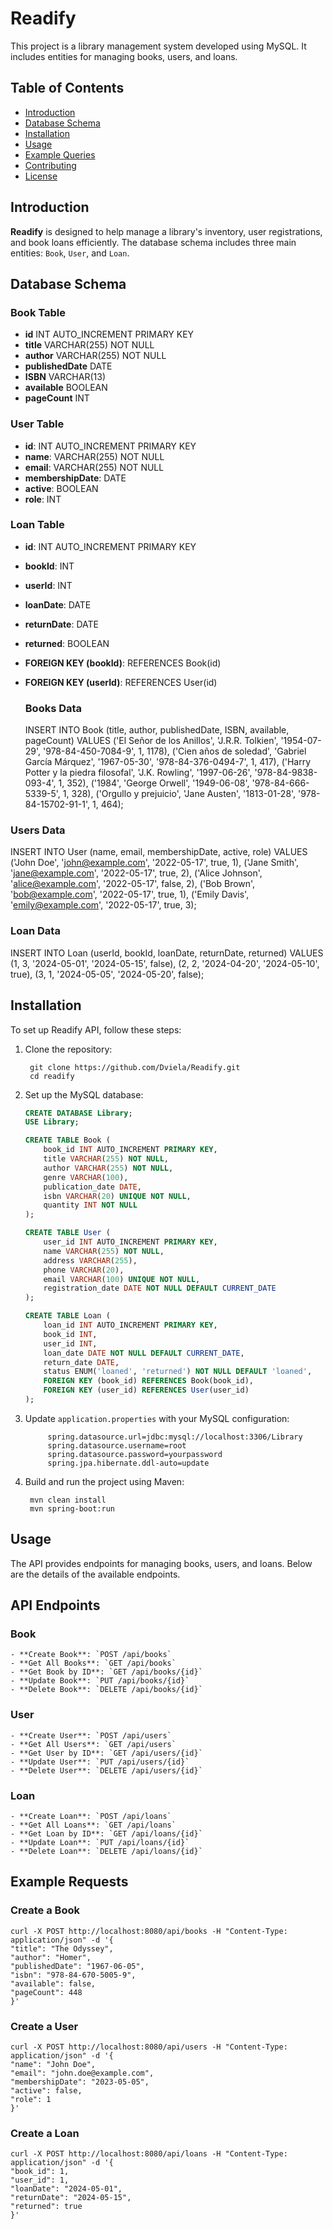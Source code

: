 # Readify

This project is a library management system developed using MySQL. It includes entities for managing books, users, and loans.

## Table of Contents

- [Introduction](#introduction)
- [Database Schema](#database-schema)
- [Installation](#installation)
- [Usage](#usage)
- [Example Queries](#example-queries)
- [Contributing](#contributing)
- [License](#license)

## Introduction

**Readify** is designed to help manage a library's inventory, user registrations, and book loans efficiently. The database schema includes three main entities: `Book`, `User`, and `Loan`.

## Database Schema

### Book Table

- **id** INT AUTO_INCREMENT PRIMARY KEY
- **title** VARCHAR(255) NOT NULL
- **author** VARCHAR(255) NOT NULL
- **publishedDate** DATE
- **ISBN** VARCHAR(13)
- **available** BOOLEAN
- **pageCount** INT 

### User Table

- **id**: INT AUTO_INCREMENT PRIMARY KEY
- **name**: VARCHAR(255) NOT NULL
- **email**: VARCHAR(255) NOT NULL
- **membershipDate**: DATE
- **active**: BOOLEAN
- **role**: INT

### Loan Table

- **id**: INT AUTO_INCREMENT PRIMARY KEY
- **bookId**: INT
- **userId**: INT
- **loanDate**: DATE
- **returnDate**: DATE
- **returned**: BOOLEAN
- **FOREIGN KEY (bookId)**: REFERENCES Book(id)
- **FOREIGN KEY (userId)**: REFERENCES User(id)

  ### Books Data
    INSERT INTO Book (title, author, publishedDate, ISBN, available, pageCount) VALUES 
    ('El Señor de los Anillos', 'J.R.R. Tolkien', '1954-07-29', '978-84-450-7084-9', 1, 1178),
    ('Cien años de soledad', 'Gabriel García Márquez', '1967-05-30', '978-84-376-0494-7', 1, 417),
    ('Harry Potter y la piedra filosofal', 'J.K. Rowling', '1997-06-26', '978-84-9838-093-4', 1, 352),
    ('1984', 'George Orwell', '1949-06-08', '978-84-666-5339-5', 1, 328),
    ('Orgullo y prejuicio', 'Jane Austen', '1813-01-28', '978-84-15702-91-1', 1, 464);

### Users Data
INSERT INTO User (name, email, membershipDate, active, role) VALUES 
    ('John Doe', 'john@example.com', '2022-05-17', true, 1),
    ('Jane Smith', 'jane@example.com', '2022-05-17', true, 2),
    ('Alice Johnson', 'alice@example.com', '2022-05-17', false, 2),
    ('Bob Brown', 'bob@example.com', '2022-05-17', true, 1),
    ('Emily Davis', 'emily@example.com', '2022-05-17', true, 3);

### Loan Data
INSERT INTO Loan (userId, bookId, loanDate, returnDate, returned) VALUES
    (1, 3, '2024-05-01', '2024-05-15', false),
    (2, 2, '2024-04-20', '2024-05-10', true),
    (3, 1, '2024-05-05', '2024-05-20', false);

## Installation

To set up Readify API, follow these steps:

1. Clone the repository:
    
        git clone https://github.com/Dviela/Readify.git
        cd readify
    

3. Set up the MySQL database:
    ```sql
    CREATE DATABASE Library;
    USE Library;

    CREATE TABLE Book (
        book_id INT AUTO_INCREMENT PRIMARY KEY,
        title VARCHAR(255) NOT NULL,
        author VARCHAR(255) NOT NULL,
        genre VARCHAR(100),
        publication_date DATE,
        isbn VARCHAR(20) UNIQUE NOT NULL,
        quantity INT NOT NULL
    );

    CREATE TABLE User (
        user_id INT AUTO_INCREMENT PRIMARY KEY,
        name VARCHAR(255) NOT NULL,
        address VARCHAR(255),
        phone VARCHAR(20),
        email VARCHAR(100) UNIQUE NOT NULL,
        registration_date DATE NOT NULL DEFAULT CURRENT_DATE
    );

    CREATE TABLE Loan (
        loan_id INT AUTO_INCREMENT PRIMARY KEY,
        book_id INT,
        user_id INT,
        loan_date DATE NOT NULL DEFAULT CURRENT_DATE,
        return_date DATE,
        status ENUM('loaned', 'returned') NOT NULL DEFAULT 'loaned',
        FOREIGN KEY (book_id) REFERENCES Book(book_id),
        FOREIGN KEY (user_id) REFERENCES User(user_id)
    );
    ```


4. Update `application.properties` with your MySQL configuration:
   
            
            spring.datasource.url=jdbc:mysql://localhost:3306/Library
            spring.datasource.username=root
            spring.datasource.password=yourpassword
            spring.jpa.hibernate.ddl-auto=update
            

5. Build and run the project using Maven:
    
        mvn clean install
        mvn spring-boot:run
    

## Usage

The API provides endpoints for managing books, users, and loans. Below are the details of the available endpoints.

## API Endpoints

### Book
    
    - **Create Book**: `POST /api/books`
    - **Get All Books**: `GET /api/books`
    - **Get Book by ID**: `GET /api/books/{id}`
    - **Update Book**: `PUT /api/books/{id}`
    - **Delete Book**: `DELETE /api/books/{id}`
    
### User
    
    - **Create User**: `POST /api/users`
    - **Get All Users**: `GET /api/users`
    - **Get User by ID**: `GET /api/users/{id}`
    - **Update User**: `PUT /api/users/{id}`
    - **Delete User**: `DELETE /api/users/{id}`
    
### Loan
    
    - **Create Loan**: `POST /api/loans`
    - **Get All Loans**: `GET /api/loans`
    - **Get Loan by ID**: `GET /api/loans/{id}`
    - **Update Loan**: `PUT /api/loans/{id}`
    - **Delete Loan**: `DELETE /api/loans/{id}`
    
## Example Requests

### Create a Book

    
    curl -X POST http://localhost:8080/api/books -H "Content-Type: application/json" -d '{
    "title": "The Odyssey",
    "author": "Homer",
    "publishedDate": "1967-06-05",
    "isbn": "978-84-670-5005-9",
    "available": false,
    "pageCount": 448 
    }'

### Create a User

    curl -X POST http://localhost:8080/api/users -H "Content-Type: application/json" -d '{
    "name": "John Doe",
    "email": "john.doe@example.com",
    "membershipDate": "2023-05-05",
    "active": false,
    "role": 1    
    }'

### Create a Loan

    curl -X POST http://localhost:8080/api/loans -H "Content-Type: application/json" -d '{
    "book_id": 1,
    "user_id": 1,
    "loanDate": "2024-05-01",
    "returnDate": "2024-05-15",
    "returned": true
    }'


